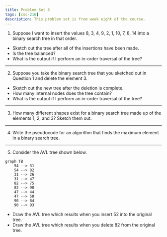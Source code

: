 ```yaml
---
title: Problem Set 8
tags: [csc-216]
description: This problem set is from week eight of the course.
---
```


1. Suppose I want to insert the values 8, 3, 4, 9, 2, 1, 10, 7, 8, 14 into a binary search tree in that order.

* Sketch out the tree after all of the insertions have been made.
* Is the tree balanced?
* What is the output if I perform an in-order traversal of the tree?

---

2. Suppose you take the binary search tree that you sketched out in Question 1 and delete the element 3.

* Sketch out the new tree after the deletion is complete.
* How many internal nodes does the tree contain?
* What is the output if I perform an in-order traversal of the tree?

---

3. How many different shapes exist for a binary search tree made up of the elements 1, 2, and 3? Sketch them out.

---

4. Write the pseudocode for an algorithm that finds the maximum element in a binary search tree.

---

5. Consider the AVL tree shown below.

```mermaid
graph TB
    54 --> 31
    54 --> 82
    31 --> 26
    31 --> 47
    82 --> 75
    82 --> 90
    47 --> 44
    47 --> 50
    90 --> 84
    90 --> 93
```

* Draw the AVL tree which results when you insert 52 into the original tree.
* Draw the AVL tree which results when you delete 82 from the original tree.
